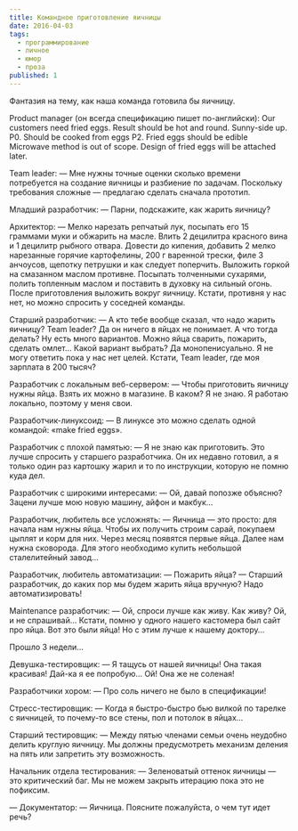 ```yaml
---
title: Командное приготовление яичницы
date: 2016-04-03
tags:
  - программирование
  - личное
  - юмор
  - проза
published: 1
---
```


Фантазия на тему, как наша команда готовила бы яичницу.

Product manager (он всегда спецификацию пишет по-английски):
Our customers need fried eggs. Result should be hot and round. Sunny-side up.
P0. Should be cooked from eggs
P2. Fried eggs should be edible
Microwave method is out of scope.
Design of fried eggs will be attached later.

Team leader:
— Мне нужны точные оценки сколько времени потребуется на создание яичницы и разбиение по задачам. Поскольку требования сложные — предлагаю сделать сначала прототип.

Младший разработчик:
— Парни, подскажите, как жарить яичницу?

Архитектор:
— Мелко нарезать репчатый лук, посыпать его 15 граммами муки и обжарить на масле. Влить 2 децилитра красного вина и 1 децилитр рыбного отвара. Довести до кипения, добавить 2 мелко нарезанные горячие картофелины, 200 г варенной трески, филе 3 анчоусов, щепотку петрушки и как следует поперчить. Выложить горкой на смазанном маслом противне. Посыпать толченными сухарями, полить топленным маслом и поставить в духовку на сильный огонь. После приготовления выложить вокруг яичницу. Кстати, противня у нас нет, но можно спросить у соседней команды.

Старший разработчик:
— А кто тебе вообще сказал, что надо жарить яичницу? Team leader? Да он ничего в яйцах не понимает. А что тогда делать? Ну есть много вариантов. Можно яйца сварить, пожарить, сделать омлет… Какой вариант выбрать? Да монопенисуально. Я не могу ответить пока у нас нет целей. Кстати, Team leader, где моя зарплата в 200 тысяч?

Разработчик с локальным веб-сервером:
— Чтобы приготовить яичницу нужны яйца. Взять их можно в магазине. В каком? Я не знаю. Я работаю локально, поэтому у меня свои.

Разработчик-линуксоид:
— В линуксе это можно сделать одной командой: «make fried eggs».

Разработчик с плохой памятью:
— Я не знаю как приготовить. Это лучше спросить у старшего разработчика. Он их недавно готовил, а я только один раз картошку жарил и то по инструкции, которую не помню куда дел.

Разработчик с широкими интересами:
— Ой, давай попозже объясню? Зацени лучше мою новую машину, айфон и макбук…

Разработчик, любитель все усложнять:
— Яичница — это просто: для начала нам нужны яйца. Чтобы их получить строим сарай, покупаем цыплят и корм для них. Через месяц появятся первые яйца. Далее нам нужна сковорода. Для этого необходимо купить небольшой сталелитейный завод…

Разработчик, любитель автоматизации:
— Пожарить яйца?
— Старший разработчик, до каких пор мы будем жарить яйца вручную? Надо автоматизировать!

Maintenance разработчик:
— Ой, спроси лучше как живу. Как живу? Ой, и не спрашивай… Кстати, помню у одного нашего кастомера был сайт про яйца. Вот это были яйца! Но с этим лучше к нашему доктору…

Прошло 3 недели…

Девушка-тестировщик:
— Я тащусь от нашей яичницы! Она такая красивая! Дай-ка я ее попробую… Ой! Она же не соленая!

Разработчики хором:
— Про соль ничего не было в спецификации!

Стресс-тестировщик:
— Когда я быстро-быстро бью вилкой по тарелке с яичницей, то почему-то все стены, пол и потолок в яйцах…

Старший тестировщик:
— Между пятью членами семьи очень неудобно делить круглую яичницу. Мы должны предусмотреть механизм деления на пять или запретить эту возможность.

Начальник отдела тестирования:
— Зеленоватый оттенок яичницы — это критический баг. Мы не можем закрыть итерацию пока это не пофиксим.

— Документатор:
— Яичница. Поясните пожалуйста, о чем тут идет речь?